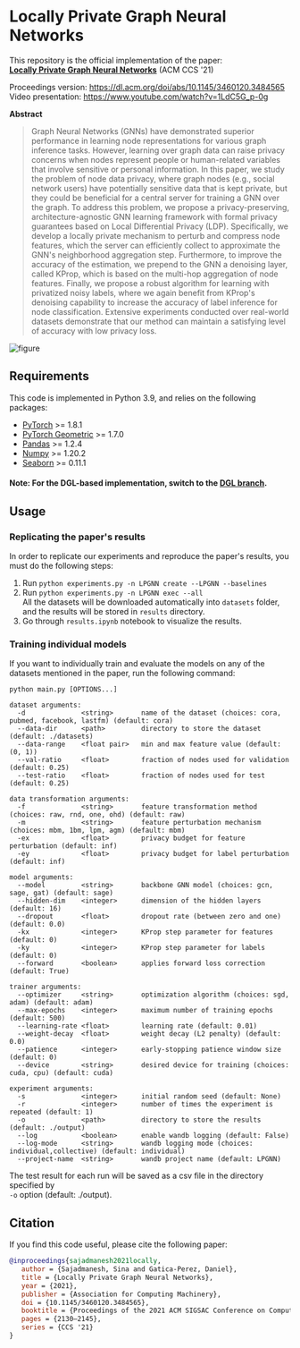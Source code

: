 # Locally Private Graph Neural Networks

This repository is the official implementation of the paper:  
[**Locally Private Graph Neural Networks**](https://arxiv.org/abs/2006.05535) (ACM CCS '21)

Proceedings version: https://dl.acm.org/doi/abs/10.1145/3460120.3484565  
Video presentation: https://www.youtube.com/watch?v=1LdC5G_p-0g

**Abstract**

> 	Graph Neural Networks (GNNs) have demonstrated superior performance in learning node representations for various graph inference tasks. However, learning over graph data can raise privacy concerns when nodes represent people or human-related variables that involve sensitive or personal information. In this paper, we study the problem of node data privacy, where graph nodes (e.g., social network users) have potentially sensitive data that is kept private, but they could be beneficial for a central server for training a GNN over the graph. To address this problem, we propose a privacy-preserving, architecture-agnostic GNN learning framework with formal privacy guarantees based on Local Differential Privacy (LDP). Specifically, we develop a locally private mechanism to perturb and compress node features, which the server can efficiently collect to approximate the GNN's neighborhood aggregation step. Furthermore, to improve the accuracy of the estimation, we prepend to the GNN a denoising layer, called KProp, which is based on the multi-hop aggregation of node features. Finally, we propose a robust algorithm for learning with privatized noisy labels, where we again benefit from KProp's denoising capability to increase the accuracy of label inference for node classification. Extensive experiments conducted over real-world datasets demonstrate that our method can maintain a satisfying level of accuracy with low privacy loss.  

![figure](https://raw.githubusercontent.com/sisaman/LPGNN/master/LPGNN.png)


## Requirements

This code is implemented in Python 3.9, and relies on the following packages:  
- [PyTorch](https://pytorch.org/get-started/locally/) >= 1.8.1
- [PyTorch Geometric](https://pytorch-geometric.readthedocs.io/en/latest/notes/installation.html) >= 1.7.0
- [Pandas](https://pandas.pydata.org/pandas-docs/stable/getting_started/install.html) >= 1.2.4
- [Numpy](https://numpy.org/install/) >= 1.20.2
- [Seaborn](https://seaborn.pydata.org/) >= 0.11.1  

#### Note: For the DGL-based implementation, switch to the [DGL branch](https://github.com/sisaman/LPGNN/tree/DGL).

## Usage

### Replicating the paper's results
In order to replicate our experiments and reproduce the paper's results, you must do the following steps:  
1. Run ``python experiments.py -n LPGNN create --LPGNN --baselines``
2. Run ``python experiments.py -n LPGNN exec --all``  
   All the datasets will be downloaded automatically into ``datasets`` folder, and the results will be stored in ``results`` directory.
2. Go through ``results.ipynb`` notebook to visualize the results.

### Training individual models
If you want to individually train and evaluate the models on any of the datasets mentioned in the paper, run the following command:  
```
python main.py [OPTIONS...]

dataset arguments:
  -d              <string>       name of the dataset (choices: cora, pubmed, facebook, lastfm) (default: cora)
  --data-dir      <path>         directory to store the dataset (default: ./datasets)
  --data-range    <float pair>   min and max feature value (default: (0, 1))
  --val-ratio     <float>        fraction of nodes used for validation (default: 0.25)
  --test-ratio    <float>        fraction of nodes used for test (default: 0.25)

data transformation arguments:
  -f              <string>       feature transformation method (choices: raw, rnd, one, ohd) (default: raw)
  -m              <string>       feature perturbation mechanism (choices: mbm, 1bm, lpm, agm) (default: mbm)
  -ex             <float>        privacy budget for feature perturbation (default: inf)
  -ey             <float>        privacy budget for label perturbation (default: inf)

model arguments:
  --model         <string>       backbone GNN model (choices: gcn, sage, gat) (default: sage)
  --hidden-dim    <integer>      dimension of the hidden layers (default: 16)
  --dropout       <float>        dropout rate (between zero and one) (default: 0.0)
  -kx             <integer>      KProp step parameter for features (default: 0)
  -ky             <integer>      KProp step parameter for labels (default: 0)
  --forward       <boolean>      applies forward loss correction (default: True)

trainer arguments:
  --optimizer     <string>       optimization algorithm (choices: sgd, adam) (default: adam)
  --max-epochs    <integer>      maximum number of training epochs (default: 500)
  --learning-rate <float>        learning rate (default: 0.01)
  --weight-decay  <float>        weight decay (L2 penalty) (default: 0.0)
  --patience      <integer>      early-stopping patience window size (default: 0)
  --device        <string>       desired device for training (choices: cuda, cpu) (default: cuda)

experiment arguments:
  -s              <integer>      initial random seed (default: None)
  -r              <integer>      number of times the experiment is repeated (default: 1)
  -o              <path>         directory to store the results (default: ./output)
  --log           <boolean>      enable wandb logging (default: False)
  --log-mode      <string>       wandb logging mode (choices: individual,collective) (default: individual)
  --project-name  <string>       wandb project name (default: LPGNN)
```

The test result for each run will be saved as a csv file in the directory specified by  
``-o`` option (default: ./output).

## Citation

If you find this code useful, please cite the following paper:  
```bibtex
@inproceedings{sajadmanesh2021locally,
   author = {Sajadmanesh, Sina and Gatica-Perez, Daniel},
   title = {Locally Private Graph Neural Networks},
   year = {2021},
   publisher = {Association for Computing Machinery},
   doi = {10.1145/3460120.3484565},
   booktitle = {Proceedings of the 2021 ACM SIGSAC Conference on Computer and Communications Security},
   pages = {2130–2145},
   series = {CCS '21}
}

```

